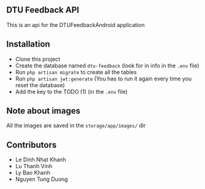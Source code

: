 ## DTU Feedback API

This is an api for the DTUFeedbackAndroid application 

## Installation

* Clone this project
* Create the database named `dtu-feedback` (look for in info in the
`.env` file)
* Run `php artisan migrate` to create all the tables
* Run `php artisan jwt:generate` (You has to run it again every time
you reset the database)
* Add the key to the TODO (1) (in the `.env` file)

## Note about images

All the images are saved in the `storage/app/images/` dir

## Contributors
* Le Dinh Nhat Khanh
* Lu Thanh Vinh
* Ly Bao Khanh
* Nguyen Tung Duong